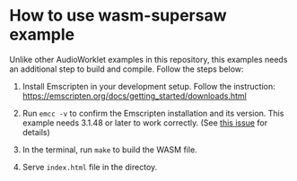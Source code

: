# How to use wasm-supersaw example

Unlike other AudioWorklet examples in this repository, this examples needs
an additional step to build and compile. Follow the steps below:

1. Install Emscripten in your development setup. Follow the instruction:
  https://emscripten.org/docs/getting_started/downloads.html

2. Run `emcc -v` to confirm the Emscripten installation and its version. This
  example needs 3.1.48 or later to work correctly. (See
  [this issue](https://github.com/GoogleChromeLabs/web-audio-samples/issues/348)
  for details)

3. In the terminal, run `make` to build the WASM file.

4. Serve `index.html` file in the directoy.
